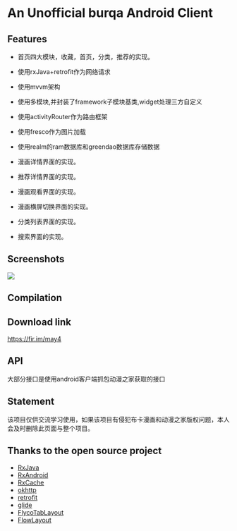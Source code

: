 # An Unofficial burqa Android Client

## Features

* 首页四大模块，收藏，首页，分类，推荐的实现。

* 使用rxJava+retrofit作为网络请求

* 使用mvvm架构

* 使用多模块,并封装了framework子模块基类,widget处理三方自定义

* 使用activityRouter作为路由框架

* 使用fresco作为图片加载

* 使用realm的ram数据库和greendao数据库存储数据

* 漫画详情界面的实现。

* 推荐详情界面的实现。

* 漫画观看界面的实现。

* 漫画横屏切换界面的实现。

* 分类列表界面的实现。

* 搜索界面的实现。

## Screenshots
![](https://github.com/luxiao0314/burqa/raw/master/captures/picture1.png)


## Compilation


## Download link
https://fir.im/may4

## API

大部分接口是使用android客户端抓包动漫之家获取的接口

## Statement

该项目仅供交流学习使用，如果该项目有侵犯布卡漫画和动漫之家版权问题，本人会及时删除此页面与整个项目。


## Thanks to the open source project

* [RxJava](https://github.com/ReactiveX/RxJava)
* [RxAndroid](https://github.com/ReactiveX/RxAndroid)
* [RxCache](https://github.com/VictorAlbertos/RxCache)
* [okhttp](https://github.com/square/okhttp)
* [retrofit](https://github.com/square/retrofit)
* [glide](https://github.com/bumptech/glide)
* [FlycoTabLayout](https://github.com/H07000223/FlycoTabLayout)
* [FlowLayout](https://github.com/hongyangAndroid/FlowLayout)





